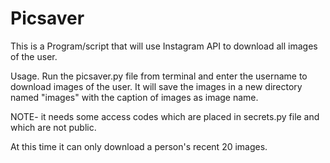 # Picsaver

This is a Program/script that will use Instagram API to download all images of the user.

Usage.
Run the picsaver.py file from terminal and enter the username to download images of the user.
It will save the images in a new directory named "images" with the caption of images as image name.

NOTE- it needs some access codes which are placed in secrets.py file and which are not public.

At this time it can only download a person's recent 20 images.
